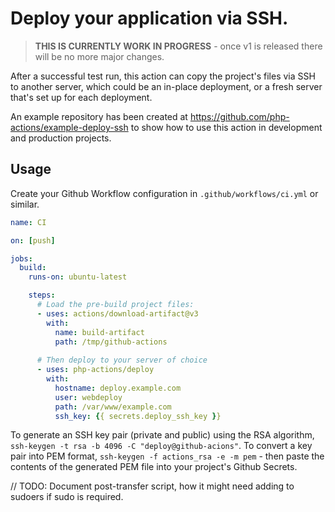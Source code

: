 Deploy your application via SSH.
================================

> **THIS IS CURRENTLY WORK IN PROGRESS** - once v1 is released there will be no more major changes.

After a successful test run, this action can copy the project's files via SSH to another server, which could be an in-place deployment, or a fresh server that's set up for each deployment.

An example repository has been created at https://github.com/php-actions/example-deploy-ssh to show how to use this action in development and production projects.

Usage
-----

Create your Github Workflow configuration in `.github/workflows/ci.yml` or similar.

```yml
name: CI

on: [push]

jobs:
  build:
    runs-on: ubuntu-latest

    steps:
      # Load the pre-build project files:
      - uses: actions/download-artifact@v3
        with:
          name: build-artifact
          path: /tmp/github-actions
    
      # Then deploy to your server of choice
      - uses: php-actions/deploy
        with:
          hostname: deploy.example.com
          user: webdeploy
          path: /var/www/example.com
          ssh_key: {{ secrets.deploy_ssh_key }}
```

To generate an SSH key pair (private and public) using the RSA algorithm, `ssh-keygen -t rsa -b 4096 -C "deploy@github-acions"`. To convert a key pair into PEM format, `ssh-keygen -f actions_rsa -e -m pem` - then paste the contents of the generated PEM file into your project's Github Secrets.

// TODO: Document post-transfer script, how it might need adding to sudoers if sudo is required.
